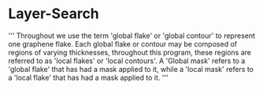 # Layer-Search
'''
Throughout we use the term 'global flake' or 'global contour' to represent one graphene flake. Each global
flake or contour may be composed of regions of varying thicknesses, throughout this program, these regions are referred 
to as 'local flakes' or 'local contours'. A 'Global mask' refers to a 'global flake' that has had a mask applied to it, 
while a 'local mask' refers to a 'local flake' that has had a mask applied to it.
'''
